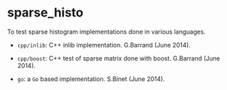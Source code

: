 sparse_histo
============

To test sparse histogram implementations done in various languages.

- `cpp/inlib`: C++ inlib implementation. G.Barrand (June 2014).
- `cpp/boost`: C++ test of sparse matrix done with boost. G.Barrand (June 2014).

- `go`: a `Go` based implementation. S.Binet (June 2014).

